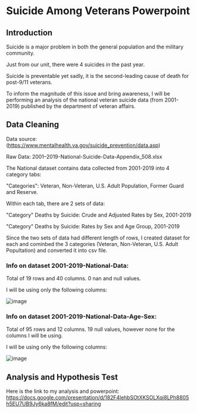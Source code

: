 # Suicide Among Veterans Powerpoint
## Introduction
Suicide is a major problem in both the general population and the military community.

Just from our unit, there were 4 suicides in the past year.

Suicide is preventable yet sadly, it is the second-leading cause of death for post-9/11 veterans.

To inform the magnitude of this issue and bring awareness, I will be performing an analysis 
of the national veteran suicide data (from 2001-2019) published by the department of veteran affairs.

## Data Cleaning
Data source: (https://www.mentalhealth.va.gov/suicide_prevention/data.asp)

Raw Data: 2001–2019-National-Suicide-Data-Appendix_508.xlsx

The National dataset contains data collected from 2001-2019 into 4 category tabs: 

"Categories": Veteran, Non-Veteran, U.S. Adult Population, Former Guard and Reserve. 

Within each tab, there are 2 sets of data: 

"Category" Deaths by Suicide: Crude and Adjusted Rates by Sex, 2001-2019		

"Category" Deaths by Suicide: Rates by Sex and Age Group, 2001-2019													

Since the two sets of data had different length of rows, I created dataset for each and cominbed the 3 categories (Veteran, Non-Veteran, U.S. Adult Popultation) and converted it into csv file.

### Info on dataset 2001-2019-National-Data:

Total of 19 rows and 40 columns. 0 nan and null values.

I will be using only the following columns:

![image](https://user-images.githubusercontent.com/93147265/148440646-bdeb33ae-3bd2-4a50-b485-6cff69db1725.png)
 
### Info on dataset 2001-2019-National-Data-Age-Sex:
Total of 95 rows and 12 columns. 19 null values, however none for the columns I will be using.

I will be using only the following columns:

![image](https://user-images.githubusercontent.com/93147265/148440801-76b90852-660a-46e7-9292-7b97c0fb8546.png)


## Analysis and Hypothesis Test
Here is the link to my analysis and powerpoint:
https://docs.google.com/presentation/d/182F4lehbSOtXKSOLXqj8LPh8805h5EU7UB9Jy6ka8fM/edit?usp=sharing
